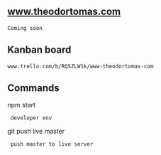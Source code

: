 
## www.theodortomas.com

	Coming soon

## Kanban board

	www.trello.com/b/RQSZLW1k/www-theodortomas-com

## Commands

npm start

	 developer env

git push live master

	 push master to live server
